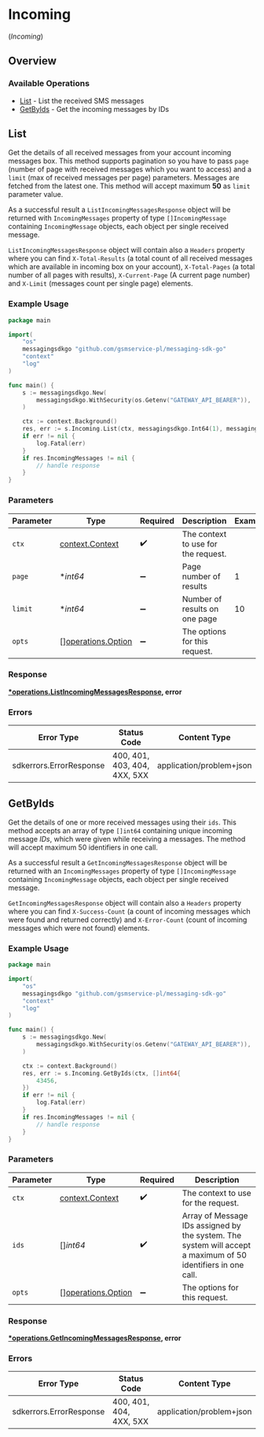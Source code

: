 # Incoming
(*Incoming*)

## Overview

### Available Operations

* [List](#list) - List the received SMS messages
* [GetByIds](#getbyids) - Get the incoming messages by IDs

## List

Get the details of all received messages from your account incoming messages box. This method supports pagination so you have to pass `page` (number of page with received messages which you want to access) and a `limit` (max of received messages per page) parameters. Messages are fetched from the latest one. This method will accept maximum **50** as `limit` parameter value.

As a successful result a `ListIncomingMessagesResponse` object will be returned with `IncomingMessages` property of type `[]IncomingMessage` containing `IncomingMessage` objects, each object per single received message.

`ListIncomingMessagesResponse` object will contain also a `Headers` property where you can find `X-Total-Results` (a total count of all received messages which are available in incoming box on your account), `X-Total-Pages` (a total number of all pages with results), `X-Current-Page` (A current page number) and `X-Limit` (messages count per single page) elements.

### Example Usage

```go
package main

import(
	"os"
	messagingsdkgo "github.com/gsmservice-pl/messaging-sdk-go"
	"context"
	"log"
)

func main() {
    s := messagingsdkgo.New(
        messagingsdkgo.WithSecurity(os.Getenv("GATEWAY_API_BEARER")),
    )

    ctx := context.Background()
    res, err := s.Incoming.List(ctx, messagingsdkgo.Int64(1), messagingsdkgo.Int64(10))
    if err != nil {
        log.Fatal(err)
    }
    if res.IncomingMessages != nil {
        // handle response
    }
}
```

### Parameters

| Parameter                                                | Type                                                     | Required                                                 | Description                                              | Example                                                  |
| -------------------------------------------------------- | -------------------------------------------------------- | -------------------------------------------------------- | -------------------------------------------------------- | -------------------------------------------------------- |
| `ctx`                                                    | [context.Context](https://pkg.go.dev/context#Context)    | :heavy_check_mark:                                       | The context to use for the request.                      |                                                          |
| `page`                                                   | **int64*                                                 | :heavy_minus_sign:                                       | Page number of results                                   | 1                                                        |
| `limit`                                                  | **int64*                                                 | :heavy_minus_sign:                                       | Number of results on one page                            | 10                                                       |
| `opts`                                                   | [][operations.Option](../../models/operations/option.md) | :heavy_minus_sign:                                       | The options for this request.                            |                                                          |

### Response

**[*operations.ListIncomingMessagesResponse](../../models/operations/listincomingmessagesresponse.md), error**

### Errors

| Error Type                   | Status Code                  | Content Type                 |
| ---------------------------- | ---------------------------- | ---------------------------- |
| sdkerrors.ErrorResponse      | 400, 401, 403, 404, 4XX, 5XX | application/problem+json     |

## GetByIds

Get the details of one or more received messages using their `ids`. This method accepts an array of type `[]int64` containing unique incoming message *IDs*, which were given while receiving a messages. The method will accept maximum 50 identifiers in one call.

As a successful result a `GetIncomingMessagesResponse` object will be returned with an `IncomingMessages` property of type `[]IncomingMessage` containing `IncomingMessage` objects, each object per single received message.

`GetIncomingMessagesResponse` object will contain also a `Headers` property where you can find `X-Success-Count` (a count of incoming messages which were found and returned correctly) and `X-Error-Count` (count of incoming messages which were not found) elements.

### Example Usage

```go
package main

import(
	"os"
	messagingsdkgo "github.com/gsmservice-pl/messaging-sdk-go"
	"context"
	"log"
)

func main() {
    s := messagingsdkgo.New(
        messagingsdkgo.WithSecurity(os.Getenv("GATEWAY_API_BEARER")),
    )

    ctx := context.Background()
    res, err := s.Incoming.GetByIds(ctx, []int64{
        43456,
    })
    if err != nil {
        log.Fatal(err)
    }
    if res.IncomingMessages != nil {
        // handle response
    }
}
```

### Parameters

| Parameter                                                                                                    | Type                                                                                                         | Required                                                                                                     | Description                                                                                                  |
| ------------------------------------------------------------------------------------------------------------ | ------------------------------------------------------------------------------------------------------------ | ------------------------------------------------------------------------------------------------------------ | ------------------------------------------------------------------------------------------------------------ |
| `ctx`                                                                                                        | [context.Context](https://pkg.go.dev/context#Context)                                                        | :heavy_check_mark:                                                                                           | The context to use for the request.                                                                          |
| `ids`                                                                                                        | []*int64*                                                                                                    | :heavy_check_mark:                                                                                           | Array of Message IDs assigned by the system. The system will accept a maximum of 50 identifiers in one call. |
| `opts`                                                                                                       | [][operations.Option](../../models/operations/option.md)                                                     | :heavy_minus_sign:                                                                                           | The options for this request.                                                                                |

### Response

**[*operations.GetIncomingMessagesResponse](../../models/operations/getincomingmessagesresponse.md), error**

### Errors

| Error Type               | Status Code              | Content Type             |
| ------------------------ | ------------------------ | ------------------------ |
| sdkerrors.ErrorResponse  | 400, 401, 404, 4XX, 5XX  | application/problem+json |